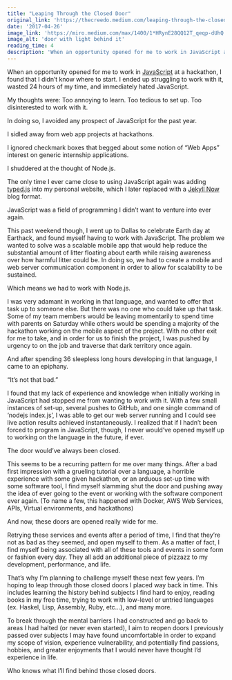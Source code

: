 ```yaml
---
title: "Leaping Through the Closed Door"
original_link: 'https://thecreedo.medium.com/leaping-through-the-closed-door-59b5a915ed70'
date: '2017-04-26'
image_link: 'https://miro.medium.com/max/1400/1*HRynE28QQ12T_qeqp-dUhQ.jpeg'
image_alt: 'door with light behind it'
reading_time: 4
description: 'When an opportunity opened for me to work in JavaScript at a hackathon, I found that I didn’t know where to start...'
---
```

When an opportunity opened for me to work in [JavaScript](https://www.javascript.com/) at a hackathon, I found that I didn’t know where to start. I ended up struggling to work with it, wasted 24 hours of my time, and immediately hated JavaScript.

My thoughts were: Too annoying to learn. Too tedious to set up. Too disinterested to work with it.

In doing so, I avoided any prospect of JavaScript for the past year.

I sidled away from web app projects at hackathons.

I ignored checkmark boxes that begged about some notion of “Web Apps” interest on generic internship applications.

I shuddered at the thought of Node.js.

The only time I ever came close to using JavaScript again was adding [typed.js](http://www.mattboldt.com/demos/typed-js/) into my personal website, which I later replaced with a [Jekyll Now](http://www.jekyllnow.com/) blog format.

JavaScript was a field of programming I didn’t want to venture into ever again.

This past weekend though, I went up to Dallas to celebrate Earth day at Earthack, and found myself having to work with JavaScript. The problem we wanted to solve was a scalable mobile app that would help reduce the substantial amount of litter floating about earth while raising awareness over how harmful litter could be. In doing so, we had to create a mobile and web server communication component in order to allow for scalability to be sustained.

Which means we had to work with Node.js.

I was very adamant in working in that language, and wanted to offer that task up to someone else. But there was no one who could take up that task. Some of my team members would be leaving momentarily to spend time with parents on Saturday while others would be spending a majority of the hackathon working on the mobile aspect of the project. With no other exit for me to take, and in order for us to finish the project, I was pushed by urgency to on the job and traverse that dark territory once again.

And after spending 36 sleepless long hours developing in that language, I came to an epiphany.

“It’s not that bad.”

I found that my lack of experience and knowledge when initially working in JavaScript had stopped me from wanting to work with it. With a few small instances of set-up, several pushes to GitHub, and one single command of ‘nodejs index.js’, I was able to get our web server running and I could see live action results achieved instantaneously. I realized that if I hadn’t been forced to program in JavaScript, though, I never would’ve opened myself up to working on the language in the future, if ever.

The door would’ve always been closed.

This seems to be a recurring pattern for me over many things. After a bad first impression with a grueling tutorial over a language, a horrible experience with some given hackathon, or an arduous set-up time with some software tool, I find myself slamming shut the door and pushing away the idea of ever going to the event or working with the software component ever again. (To name a few, this happened with Docker, AWS Web Services, APIs, Virtual environments, and hackathons)

And now, these doors are opened really wide for me.

Retrying these services and events after a period of time, I find that they’re not as bad as they seemed, and open myself to them. As a matter of fact, I find myself being associated with all of these tools and events in some form or fashion every day. They all add an additional piece of pizzazz to my development, performance, and life.

That’s why I’m planning to challenge myself these next few years. I’m hoping to leap through those closed doors I placed way back in time. This includes learning the history behind subjects I find hard to enjoy, reading books in my free time, trying to work with low-level or untried languages (ex. Haskel, Lisp, Assembly, Ruby, etc...), and many more.

To break through the mental barriers I had constructed and go back to areas I had halted (or never even started), I aim to reopen doors I previously passed over subjects I may have found uncomfortable in order to expand my scope of vision, experience vulnerability, and potentially find passions, hobbies, and greater enjoyments that I would never have thought I’d experience in life.

Who knows what I’ll find behind those closed doors.